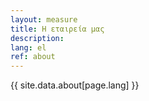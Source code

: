 ```yaml
---
layout: measure
title: Η εταιρεία μας
description: 
lang: el
ref: about
---
```


{{ site.data.about[page.lang] }}
